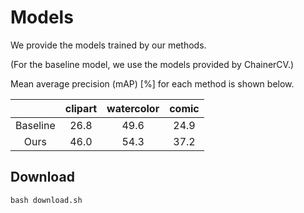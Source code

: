 # Models
We provide the models trained by our methods.

(For the baseline model, we use the models provided by ChainerCV.)

Mean average precision (mAP) \[%\] for each method is shown below.

||clipart|watercolor|comic |
|:-:     |:-:|:-:|:-:|
|Baseline|26.8|49.6|24.9|
|Ours    |46.0|54.3|37.2|


## Download
```
bash download.sh
```
